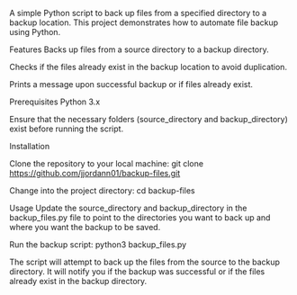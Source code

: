 A simple Python script to back up files from a specified directory to a backup location. This project demonstrates how to automate file backup using Python.

Features
Backs up files from a source directory to a backup directory.

Checks if the files already exist in the backup location to avoid duplication.

Prints a message upon successful backup or if files already exist.

Prerequisites
Python 3.x

Ensure that the necessary folders (source_directory and backup_directory) exist before running the script.

Installation

Clone the repository to your local machine:
git clone https://github.com/jjordann01/backup-files.git

Change into the project directory:
cd backup-files

Usage
Update the source_directory and backup_directory in the backup_files.py file to point to the directories you want to back up and where you want the backup to be saved.

Run the backup script:
python3 backup_files.py

The script will attempt to back up the files from the source to the backup directory. It will notify you if the backup was successful or if the files already exist in the backup directory.
